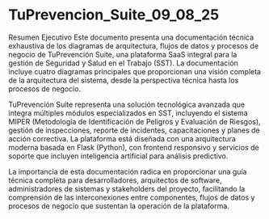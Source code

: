 # TuPrevencion_Suite_09_08_25
Resumen Ejecutivo
Este documento presenta una documentación técnica exhaustiva de los diagramas de arquitectura, flujos de datos y procesos de negocio de TuPrevención Suite, una plataforma SaaS integral para la gestión de Seguridad y Salud en el Trabajo (SST). La documentación incluye cuatro diagramas principales que proporcionan una visión completa de la arquitectura del sistema, desde la perspectiva técnica hasta los procesos de negocio.

TuPrevención Suite representa una solución tecnológica avanzada que integra múltiples módulos especializados en SST, incluyendo el sistema MIPER (Metodología de Identificación de Peligros y Evaluación de Riesgos), gestión de inspecciones, reporte de incidentes, capacitaciones y planes de acción correctiva. La plataforma está diseñada con una arquitectura moderna basada en Flask (Python), con frontend responsivo y servicios de soporte que incluyen inteligencia artificial para análisis predictivo.

La importancia de esta documentación radica en proporcionar una guía técnica completa para desarrolladores, arquitectos de software, administradores de sistemas y stakeholders del proyecto, facilitando la comprensión de las interconexiones entre componentes, flujos de datos y procesos de negocio que sustentan la operación de la plataforma.
